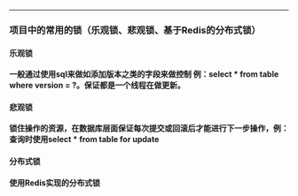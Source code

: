 -----
### 项目中的常用的锁（乐观锁、悲观锁、基于Redis的分布式锁）

#### 乐观锁
**一般通过使用sql来做如添加版本之类的字段来做控制 例：select * from table where version = ?。保证都是一个线程在做更新。**

#### 悲观锁
**锁住操作的资源，在数据库层面保证每次提交或回滚后才能进行下一步操作，例：查询时使用select * from table for update**

#### 分布式锁
**使用Redis实现的分布式锁**
